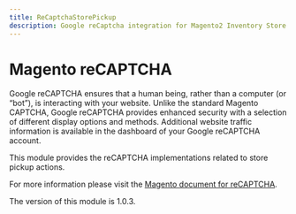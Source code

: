 ```yaml
---
title: ReCaptchaStorePickup
description: Google reCaptcha integration for Magento2 Inventory Store Pickup shipping form
---
```


# Magento reCAPTCHA

Google reCAPTCHA ensures that a human being, rather than a computer (or “bot”), is interacting with your website. Unlike the standard Magento CAPTCHA, Google reCAPTCHA provides enhanced security with a selection of different display options and methods. Additional website traffic information is available in the dashboard of your Google reCAPTCHA account.

This module provides the reCAPTCHA implementations related to store pickup actions.

For more information please visit the [Magento document for reCAPTCHA](https://docs.magento.com/user-guide/stores/security-google-recaptcha.html).

<InlineAlert slots="text" />
The version of this module is 1.0.3.
